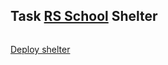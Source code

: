 ## Task [RS School](https://rs.school/) Shelter

![]()

[Deploy shelter](https://rolling-scopes-school.github.io/irenakowalewska-JS2020Q3/shelter/pages/main/index.html) 
